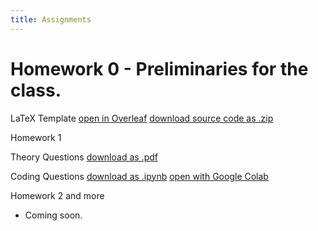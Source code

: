 ```yaml
---
title: Assignments
---
```


# Homework 0 - Preliminaries for the class.

LaTeX Template
[open in Overleaf](https://www.overleaf.com/project/63c188b88f14ca3cb3269719)
[download source code as .zip](https://nyu-robot-learning.github.io/robot-intel-class-fl23/assets/files/latex_template_source-0e7df31543ff046158d81b12f470b4f8.zip)

Homework 1

Theory Questions
[download as .pdf](https://nyu-robot-learning.github.io/robot-intel-class-fl23/assets/files/hw1_theory-69e639924c3c002cadfb5676bb7a3fbe.pdf)

Coding Questions
[download as .ipynb](https://nyu-robot-learning.github.io/robot-intel-class-fl23/assets/files/hw1_coding-f12a4782e2a8f894d5beeca369cfd0d1.ipynb)
[open with Google Colab](https://colab.research.google.com/drive/1uDhvLfXpki161_W-4JZ5v_QphJpy5rQk)

Homework 2 and more 
- Coming soon.
